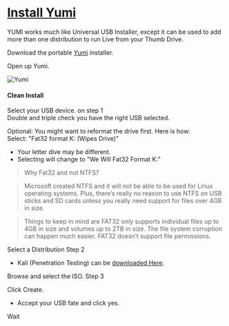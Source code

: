 # [Install Yumi](https://www.pendrivelinux.com/yumi-multiboot-usb-creator/)  

YUMI works much like Universal USB Installer, except it can be used to add more than one distribution to run Live from your Thumb Drive.

Download the portable [Yumi](https://www.pendrivelinux.com/yumi-multiboot-usb-creator/) installer.

Open up Yumi.

![Yumi](https://www.pendrivelinux.com/wp-content/uploads/YUMI-Multiboot-USB-Creator.png "Yumi")

#### Clean Install 

Select your USB device. on step 1  
    Double and triple check you have the right USB selected.  

Optional:
You might want to reformat the drive first. Here is how:  
Select: "Fat32 format K: (Wipes Drive)"  
- Your letter dive may be different.  
- Selecting will change to "We Will Fat32 Format K:"  

>Why Fat32 and not NTFS?  

>Microsoft created NTFS and it will not be able to be used for Linux operating systems. Plus, there’s really no reason to use NTFS on USB sticks and SD cards unless you really need support for files over 4GB in size.  

>Things to keep in mind are FAT32 only supports individual files up to 4GB in size and volumes up to 2TB in size. The file system corruption can happen much easier. FAT32 doesn’t support file permissions.  


Select a Distribution Step 2  
- Kali (Penetration Testing) can be [downloaded Here](https://www.kali.org/downloads/).


Browse and select the ISO. Step 3  

Click Create.  
- Accept your USB fate and click yes.  

Wait  

